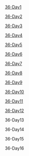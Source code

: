 [36-Day1](https://github.com/saturn-lab/BDMI-2020A/blob/master/Memos/Study-Memo/36-Day1.md)

[36-Day2](https://github.com/saturn-lab/BDMI-2020A/blob/master/Memos/Study-Memo/36-Day2.md)

[36-Day3](https://github.com/saturn-lab/BDMI-2020A/blob/master/Memos/Study-Memo/36-Day3.md)

[36-Day4](https://github.com/saturn-lab/BDMI-2020A/blob/master/Memos/Study-Memo/36-Day4.md)

[36-Day5](https://github.com/saturn-lab/BDMI-2020A/blob/master/Memos/Study-Memo/36-Day5.md)

[36-Day6](https://github.com/saturn-lab/BDMI-2020A/blob/master/Memos/Study-Memo/36-Day6.md)

[36-Day7](https://github.com/saturn-lab/BDMI-2020A/blob/master/Memos/Study-Memo/36-Day7.md)

[36-Day8](https://github.com/saturn-lab/BDMI-2020A/blob/master/Memos/Study-Memo/36-Day8.md)

[36-Day9](https://github.com/saturn-lab/BDMI-2020A/blob/master/Memos/Study-Memo/36-Day9.md)

[36-Day10](https://github.com/saturn-lab/BDMI-2020A/blob/master/Memos/Study-Memo/36-Day10.md)

[36-Day11](https://github.com/saturn-lab/BDMI-2020A/blob/master/Memos/Study-Memo/36-Day11.md)

[36-Day12](https://github.com/saturn-lab/BDMI-2020A/blob/master/Memos/Study-Memo/36-Day12.md)

36-Day13

36-Day14

36-Day15

36-Day16
